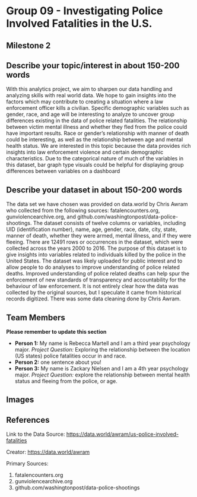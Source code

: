 # Group 09 - Investigating Police Involved Fatalities in the U.S.


## Milestone 2

## Describe your topic/interest in about 150-200 words

With this analytics project, we aim to sharpen our data handling and analyzing skills with real world data. We hope to gain insights into the factors which may contribute to creating a situation where a law enforcement officer kills a civilian. Specific demographic variables such as gender, race, and age will be interesting to analyze to uncover group differences existing in the data of police related fatalities. The relationship between victim mental illness and whether they fled from the police could have important results. Race or gender’s relationship with manner of death could be interesting, as well as the relationship between age and mental health status. We are interested in this topic because the data provides rich insights into law enforcement violence and certain demographic characteristics. Due to the categorical nature of much of the variables in this dataset, bar graph type visuals could be helpful for displaying group differences between variables on a dashboard


## Describe your dataset in about 150-200 words

The data set we have chosen was provided on data.world by Chris Awram who collected from the following sources: fatalencounters.org, gunviolencearchive.org, and github.com/washingtonpost/data-police-shootings. The dataset consists of twelve columns or variables, including UID (identification number), name, age, gender, race, date, city, state, manner of death, whether they were armed, mental illness, and if they were fleeing. There are 12491 rows or occurrences in the dataset, which were collected across the years 2000 to 2016. The purpose of this dataset is to give insights into variables related to individuals killed by the police in the United States. The dataset was likely uploaded for public interest and to allow people to do analyses to improve understanding of police related deaths. Improved understanding of police related deaths can help spur the enforcement of new standards of transparency and accountability for the behaviour of law enforcement. It is not entirely clear how the data was collected by the original sources, but I speculate it came from historical records digitized. There was some data cleaning done by Chris Awram. 

## Team Members

**Please remember to update this section**

- **Person 1:** My name is Rebecca Martell and I am a third year psychology major. *Project Question:* Exploring the relationship between the location (US states) police fatalities occur in and race.
- **Person 2:** one sentence about you!
- **Person 3:** My name is Zackary Nielsen and I am a 4th year psychology major. *Project Question:* explore the relationship between mental health status and fleeing from the police, or age.

## Images


## References

Link to the Data Source: https://data.world/awram/us-police-involved-fatalities

Creator: https://data.world/awram

Primary Sources:
1. fatalencounters.org
2. gunviolencearchive.org
3. github.com/washingtonpost/data-police-shootings

